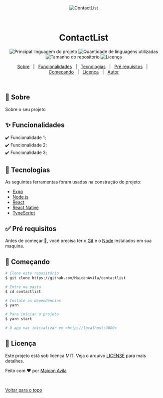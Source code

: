 <div align="center" id="top"> 
  <img src="./.github/app.gif" alt="ContactList" />

  &#xa0;

  <!-- <a href="https://contactlist.netlify.com">Demo</a> -->
</div>

<h1 align="center">ContactList</h1>

<p align="center">
  <img alt="Principal linguagem do projeto" src="https://img.shields.io/github/languages/top/MaiconAvila/contactlist?color=56BEB8">

  <img alt="Quantidade de linguagens utilizadas" src="https://img.shields.io/github/languages/count/MaiconAvila/contactlist?color=56BEB8">

  <img alt="Tamanho do repositório" src="https://img.shields.io/github/repo-size/MaiconAvila/contactlist?color=56BEB8">

  <img alt="Licença" src="https://img.shields.io/github/license/MaiconAvila/contactlist?color=56BEB8">

  <!-- <img alt="Github issues" src="https://img.shields.io/github/issues/MaiconAvila/contactlist?color=56BEB8" /> -->

  <!-- <img alt="Github forks" src="https://img.shields.io/github/forks/MaiconAvila/contactlist?color=56BEB8" /> -->

  <!-- <img alt="Github stars" src="https://img.shields.io/github/stars/MaiconAvila/contactlist?color=56BEB8" /> -->
</p>

<!-- Status -->

<!-- <h4 align="center"> 
	🚧  ContactList 🚀 Em construção...  🚧
</h4> 

<hr> -->

<p align="center">
  <a href="#dart-sobre">Sobre</a> &#xa0; | &#xa0; 
  <a href="#sparkles-funcionalidades">Funcionalidades</a> &#xa0; | &#xa0;
  <a href="#rocket-tecnologias">Tecnologias</a> &#xa0; | &#xa0;
  <a href="#white_check_mark-pré-requisitos">Pré requisitos</a> &#xa0; | &#xa0;
  <a href="#checkered_flag-começando">Começando</a> &#xa0; | &#xa0;
  <a href="#memo-licença">Licença</a> &#xa0; | &#xa0;
  <a href="https://github.com/MaiconAvila" target="_blank">Autor</a>
</p>

<br>

## :dart: Sobre ##

Sobre o seu projeto

## :sparkles: Funcionalidades ##

:heavy_check_mark: Funcionalidade 1;\
:heavy_check_mark: Funcionalidade 2;\
:heavy_check_mark: Funcionalidade 3;

## :rocket: Tecnologias ##

As seguintes ferramentas foram usadas na construção do projeto:

- [Expo](https://expo.io/)
- [Node.js](https://nodejs.org/en/)
- [React](https://pt-br.reactjs.org/)
- [React Native](https://reactnative.dev/)
- [TypeScript](https://www.typescriptlang.org/)

## :white_check_mark: Pré requisitos ##

Antes de começar :checkered_flag:, você precisa ter o [Git](https://git-scm.com) e o [Node](https://nodejs.org/en/) instalados em sua maquina.

## :checkered_flag: Começando ##

```bash
# Clone este repositório
$ git clone https://github.com/MaiconAvila/contactlist

# Entre na pasta
$ cd contactlist

# Instale as dependências
$ yarn

# Para iniciar o projeto
$ yarn start

# O app vai inicializar em <http://localhost:3000>
```

## :memo: Licença ##

Este projeto está sob licença MIT. Veja o arquivo [LICENSE](LICENSE.md) para mais detalhes.


Feito com :heart: por <a href="https://github.com/MaiconAvila" target="_blank">Maicon Avila</a>

&#xa0;

<a href="#top">Voltar para o topo</a>
